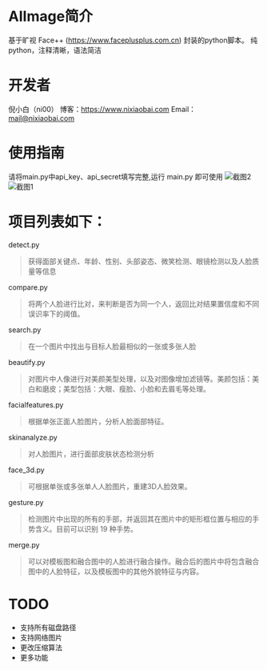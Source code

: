 # AIImage简介
基于旷视 Face++ (https://www.faceplusplus.com.cn) 封装的python脚本。
纯python，注释清晰，语法简洁

# 开发者
倪小白（ni00）
博客：https://www.nixiaobai.com
Email：mail@nixiaobai.com

# 使用指南
请将main.py中api_key、api_secret填写完整,运行 main.py 即可使用
![截图2](http://image.nixiaobai.com/aiimage/2.png)
![截图1](http://image.nixiaobai.com/aiimage/1.jpg)
# 项目列表如下：
detect.py
> 获得面部关键点、年龄、性别、头部姿态、微笑检测、眼镜检测以及人脸质量等信息

compare.py
> 将两个人脸进行比对，来判断是否为同一个人，返回比对结果置信度和不同误识率下的阈值。

search.py
> 在一个图片中找出与目标人脸最相似的一张或多张人脸

beautify.py
> 对图片中人像进行对美颜美型处理，以及对图像增加滤镜等。美颜包括：美白和磨皮；美型包括：大眼、瘦脸、小脸和去眉毛等处理。

facialfeatures.py
> 根据单张正面人脸图片，分析人脸面部特征。

skinanalyze.py
> 对人脸图片，进行面部皮肤状态检测分析

face_3d.py
> 可根据单张或多张单人人脸图片，重建3D人脸效果。

gesture.py
> 检测图片中出现的所有的手部，并返回其在图片中的矩形框位置与相应的手势含义。目前可以识别 19 种手势。

merge.py
> 可以对模板图和融合图中的人脸进行融合操作。融合后的图片中将包含融合图中的人脸特征，以及模板图中的其他外貌特征与内容。

# TODO
+ 支持所有磁盘路径
+ 支持网络图片
+ 更改压缩算法
+ 更多功能

